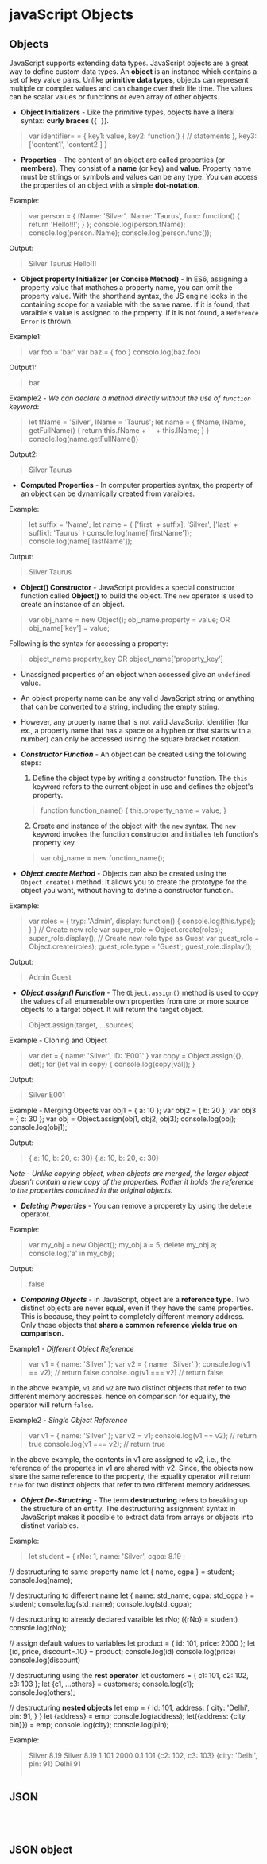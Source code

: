 # javaScript Objects


## Objects
JavaScript supports extending data types. JavaScript objects are a great way to define custom data types. An **object** is an instance which contains a set of key value pairs. Unlike **primitive data types**, objects can represent multiple or complex values and can change over their life time. The values can be scalar values or functions or even array of other objects.
- **Object Initializers** - Like the primitive types, objects have a literal syntax: **curly braces** (`{ }`).
> var identifier= = {
    key1: value,
    key2: function() { // statements },
    key3: ['content1', 'content2']
}

- **Properties** - The content of an object are called properties (or **members**). They consist of a **name** (or key) and **value**. Property name must be strings or symbols and values can be any type. You can access the properties of an object with a simple **dot-notation**.

Example:
> var person = {
    fName: 'Silver',
    lName: 'Taurus',
    func: function() { return 'Hello!!!'; }
};
console.log(person.fName);
console.log(person.lName);
console.log(person.func());

Output:
> Silver
Taurus
Hello!!!

- **Object property Initializer (or Concise Method)** - In ES6, assigning a property value that mathches a property name, you can omit the property value. With the shorthand syntax, the JS engine looks in the containing scope for a variable with the same name. If it is found, that varaible's value is assigned to the property. If it is not found, a `Reference Error` is thrown.

Example1:
> var foo = 'bar'
var baz = { foo }
consolo.log(baz.foo)

Output1:
> bar

Example2 - *We can declare a method directly without the use of `function` keyword*:
> let fName = 'Silver', lName = 'Taurus';
let name = {
    fName,
    lName,
    getFullName() {
        return this.fName + ' ' + this.lName;
    }
}
console.log(name.getFullName())

Output2:
> Silver Taurus

- **Computed Properties** - In computer properties syntax, the property of an object can be dynamically created from varaibles.

Example:
> let suffix = 'Name';
let name = {
    ['first' + suffix]: 'Silver',
    ['last' + suffix]: 'Taurus'
}
console.log(name['firstName']);
console.log(name['lastName']);

Output:
> Silver
Taurus

- **Object() Constructor** - JavaScript provides a special constructor function called **Object()** to build the object. The `new` operator is used to create an instance of an object.
> var obj_name = new Object();
obj_name.property = value;
OR
obj_name['key'] = value;

Following is the syntax for accessing a property:
> object_name.property_key
OR
object_name['property_key']

- Unassigned properties of an object when accessed give an `undefined` value.

- An object property name can be any valid JavaScript string or anything that can be converted to a string, including the empty string.

- However, any property name that is not valid JavaScript identifier (for ex., a property name that has a space or a hyphen or that starts with a number) can only be accessed usinng the square bracket notation.

- ***Constructor Function*** - An object can be created using the following steps:
    1. Define the object type by writing a constructor function. The `this` keyword refers to the current object in use and defines the object's property.
    > function function_name() {
        this.property_name = value;
    }
    2. Create and instance of the object with the `new` syntax. The `new` keyword invokes the function constructor and initialies teh function's property key.
    > var obj_name = new function_name(); 

- ***Object.create Method*** - Objects can also be created using the `Object.create()` method. It allows you to create the prototype for the object you want, without having to define a constructor function.

Example:
> var roles = {
    tryp: 'Admin',
    display: function() { console.log(this.type); }
}
// Create new role
var super_role = Object.create(roles);
super_role.display();
// Create new role type as Guest
var guest_role = Object.create(roles);
guest_role.type = 'Guest';
guest_role.display();

Output:
> Admin
Guest

- ***Object.assign() Function*** - The `Object.assign()` method is used to copy the values of all enumerable own properties from one or more source objects to a target object. It will return the target object.
> Object.assign(target, ...sources)

Example - Cloning and Object
> var det = { name: 'Silver', ID: 'E001' }
var copy = Object.assign({}, det);
for (let val in copy) {
    console.log(copy[val]);
}

Output:
> Silver
E001

Example - Merging Objects
var obj1 = { a: 10 };
var obj2 = { b: 20 };
var obj3 = { c: 30 };
var obj = Object.assign(obj1, obj2, obj3);
console.log(obj);
console.log(obj1);

Output:
> { a: 10, b: 20, c: 30}
{ a: 10, b: 20, c: 30}

*Note - Unlike copying object, when objects are merged, the larger object doesn't contain a new copy of the properties. Rather it holds the reference to the properties contained in the original objects.*

- ***Deleting Properties*** - You can remove a properety by using the `delete` operator.

Example:
> var my_obj = new Object();
my_obj.a = 5;
delete my_obj.a;
console.log('a' in my_obj);

Output:
> false

- ***Comparing Objects*** - In JavaScript, object are a **reference type**. Two distinct objects are never equal, even if they have the same properties. This is because, they point to completely different memory address. Only those objects that **share a common reference yields true on comparison.**

Example1 - *Different Object Reference*
> var v1 = { name: 'Silver' };
var v2 = { name: 'Silver' };
console.log(v1 == v2);  // return false
conolse.log(v1 === v2)  // return false

In the above example, `v1` and `v2` are two distinct objects that refer to two different memory addresses. hence on comparison for equality, the operator will return `false`.

Example2 - *Single Object Reference*
> var v1 = { name: 'Silver' };
 var v2 = v1;
 console.log(v1 == v2); // return true
 console.log(v1 === v2); // return true

In the above example, the contents in v1 are assigned to v2, i.e., the reference of the propertes in v1 are shared with v2. Since, the objects now share the same reference to the property, the equality operator will return `true` for two distinct objects that refer to two different memory addresses.

- ***Object De-Structring*** - The term **destructuring** refers to breaking up the structure of an entity. The destructuring assignment syntax in JavaScript makes it poosible to extract data from arrays or objects into distinct variables.

Example:
> let student = {
     rNo: 1,
     name: 'Silver',
     cgpa: 8.19
 ; 
>
// destructuring to same property name 
let { name, cgpa } = student;
console.log(name);
>
// destructuring to different name
let { name: std_name, cgpa: std_cgpa } = student;
console.log(std_name);
console.log(std_cgpa);
>
// destructuring to already declared varaible
let rNo;
({rNo} =  student)
console.log(rNo);
>
// assign default values to variables
let product = { id: 101, price: 2000 };
let {id, price, discount=.10} = product;
console.log(id)
console.log(price)
console.log(discount)
>
// destructuring using the **rest operator**
let customers = {
    c1: 101,
    c2: 102,
    c3: 103
};
let {c1, ...others} = customers;
console.log(c1);
console.log(others);
>
// destructuring **nested objects**
let emp = {
    id: 101,
    address: {
        city: 'Delhi',
        pin: 91,
    }
}
let {address} = emp;
console.log(address);
let({address: {city, pin}}) = emp;
console.log(city);
console.log(pin);

Example:
> Silver
8.19
Silver
8.19
1
101
2000
0.1
101
{c2: 102, c3: 103}
{city: 'Delhi', pin: 91}
Delhi
91
<br><br>


## JSON
<br><br>


## JSON object
<br><br>
